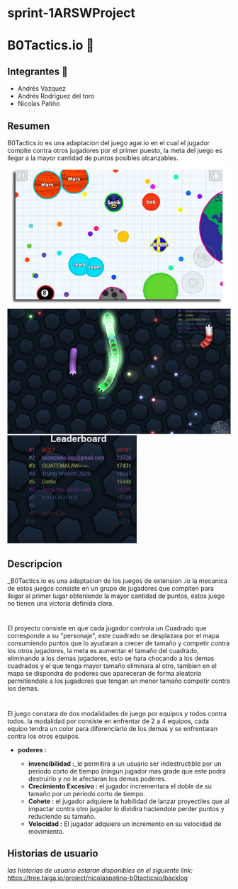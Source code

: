 # sprint-1ARSWProject

# B0Tactics.io 🚀

## Integrantes 🔧


* Andrés Vazquez 
* Andrés Rodríguez del toro 
* Nicolas Patiño 

## Resumen
B0Tactics.io es una adaptacion del juego agar.io en el cual el jugador compite contra otros jugadores por el primer puesto, la meta del juego es llegar a la mayor cantidad de puntos posibles alcanzables.
![](img/example.jpg)
![](img/juego.png)
![](img/tabla.png)

## Descripcion
_B0Tactics.io es una adaptacion de los juegos de extension .io la mecanica de estos juegos consiste en un grupo de jugadores que compiten para llegar al primer lugar obteniendo la mayor cantidad de puntos, estos juego no tienen una victoria definida clara.
#
El proyecto consiste en que cada jugador controla un Cuadrado que corresponde a su "personaje", este cuadrado se desplazara por el mapa consumiendo puntos que lo ayudaran a crecer de tamaño y competir contra los otros jugadores, la meta es aumentar el tamaño del cuadrado, eliminando a los demas jugadores, esto se hara chocando a los demas cuadrados y el que tenga mayor tamaño eliminara al otro, tambien en el mapa se dispondra de poderes que apareceran de forma aleatoria permitiendole a los jugadores que tengan un menor tamaño competir contra los demas.
#
El juego constara de dos modalidades de juego por equipos y todos contra todos. la modalidad por consiste en enfrentar de 2 a 4 equipos, cada equipo tendra un color para diferenciarlo de los demas y se enfrentaran contra los otros equipos.
* **poderes :**

  * **invencibilidad :**_le permitira a un usuario ser indestructible por un periodo corto de tiempo (ningun jugador mas grade que este                            podra destruirlo y no le afectaran los demas poderes.
  * **Crecimiento Excesivo :** el jugador incrementara el doble de su tamaño por un periodo corto de tiempo.
  * **Cohete  :** el jugador adquiere la habilidad de lanzar proyectiles que al impactar contra otro jugador lo dividira haciendole perder                   puntos y reduciendo su tamaño.
  * **Velocidad :** El jugador adquiere un incremento en su velocidad de movimiento.


## Historias de usuario
_las historias de usuario estaran disponibles en el siguiente link:_
https://tree.taiga.io/project/nicolaspatino-b0tacticsio/backlog


